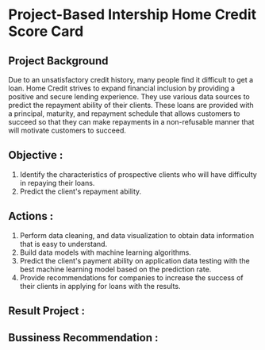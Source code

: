 # **Project-Based Intership Home Credit Score Card**

## Project Background
Due to an unsatisfactory credit history, many people find it difficult to get a loan. Home Credit strives to expand financial inclusion by providing a positive and secure lending experience. They use various data sources to predict the repayment ability of their clients. These loans are provided with a principal, maturity, and repayment schedule that allows customers to succeed so that they can make repayments in a non-refusable manner that will motivate customers to succeed.

## Objective :
1. Identify the characteristics of prospective clients who will have difficulty in repaying their loans.
2. Predict the client's repayment ability.

## Actions :
1. Perform data cleaning, and data visualization to obtain data information that is easy to understand.
2. Build data models with machine learning algorithms.
3. Predict the client's payment ability on application data testing with the best machine learning model based on the prediction rate.
4. Provide recommendations for companies to increase the success of their clients in applying for loans with the results.

## Result Project :


## Bussiness Recommendation :
